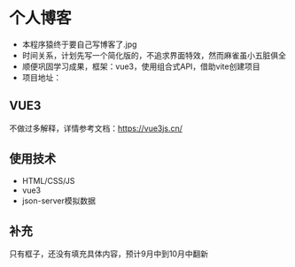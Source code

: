 # 个人博客

* 本程序猿终于要自己写博客了.jpg
* 时间关系，计划先写一个简化版的，不追求界面特效，然而麻雀虽小五脏俱全
* 顺便巩固学习成果，框架：vue3，使用组合式API，借助vite创建项目
* 项目地址：

## VUE3

不做过多解释，详情参考文档：<https://vue3js.cn/>

## 使用技术

* HTML/CSS/JS
* vue3
* json-server模拟数据

## 补充

只有框子，还没有填充具体内容，预计9月中到10月中翻新
